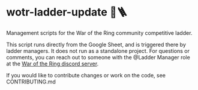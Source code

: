 # wotr-ladder-update 💍🪜
Management scripts for the War of the Ring community competitive ladder.

This script runs directly from the Google Sheet, and is triggered there by ladder managers.
It does not run as a standalone project.
For questions or comments, you can reach out to someone with the @Ladder Manager role at the [War of the Ring discord server](https://discord.gg/6cSKGgbd).

If you would like to contribute changes or work on the code, see CONTRIBUTING.md
